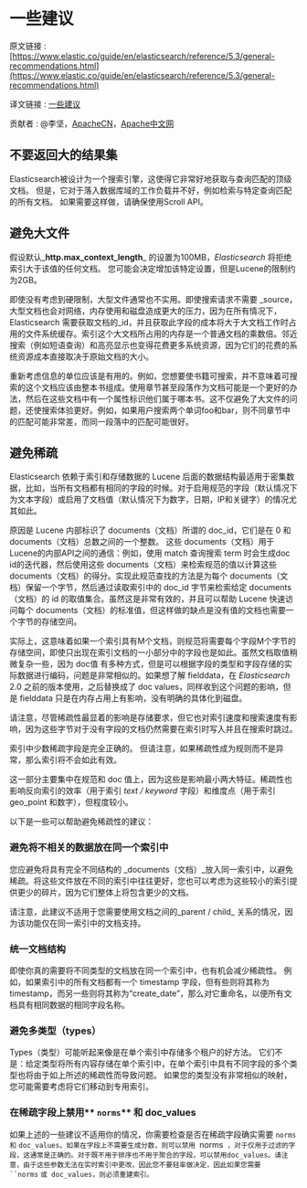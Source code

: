 # 一些建议

原文链接 : [https://www.elastic.co/guide/en/elasticsearch/reference/5.3/general-recommendations.html](https://www.elastic.co/guide/en/elasticsearch/reference/5.3/general-recommendations.html)

译文链接 : [一些建议](/pages/viewpage.action?pageId=10027109)

贡献者 : @李坚，[ApacheCN](/display/~apachecn)，[Apache中文网](/display/~apachechina)

## 不要返回大的结果集

Elasticsearch被设计为一个搜索引擎，这使得它非常好地获取与查询匹配的顶级文档。 但是，它对于落入数据库域的工作负载并不好，例如检索与特定查询匹配的所有文档。 如果需要这样做，请确保使用Scroll API。

## 避免大文件

假设默认_**http.max_context_length**_ 的设置为100MB，_Elasticsearch_ 将拒绝索引大于该值的任何文档。 您可能会决定增加该特定设置，但是Lucene的限制约为2GB。

即使没有考虑到硬限制，大型文件通常也不实用。即使搜索请求不需要 _source，大型文档也会对网络，内存使用和磁盘造成更大的压力，因为在所有情况下，Elasticsearch 需要获取文档的_id，并且获取此字段的成本将大于大文档工作时占用的文件系统缓存。索引这个大文档所占用的内存是一个普通文档的乘数倍。邻近搜索（例如短语查询）和高亮显示也变得花费更多系统资源，因为它们的花费的系统资源成本直接取决于原始文档的大小。

重新考虑信息的单位应该是有用的。例如，您想要使书籍可搜索，并不意味着可搜索的这个文档应该由整本书组成。使用章节甚至段落作为文档可能是一个更好的办法，然后在这些文档中有一个属性标识他们属于哪本书。这不仅避免了大文件的问题，还使搜索体验更好。例如，如果用户搜索两个单词foo和bar，则不同章节中的匹配可能非常差，而同一段落中的匹配可能很好。

## 避免稀疏

Elasticsearch 依赖于索引和存储数据的 Lucene 后面的数据结构最适用于密集数据，比如，当所有文档都有相同的字段的时候。对于启用规范的字段（默认情况下为文本字段）或启用了文档值（默认情况下为数字，日期，IP和关键字）的情况尤其如此。

原因是 Lucene 内部标识了 documents（文档）所谓的 doc_id，它们是在 0 和 documents（文档）总数之间的一个整数。 这些 documents（文档）用于Lucene的内部API之间的通信：例如，使用 match 查询搜索 term 时会生成doc id的迭代器，然后使用这些 documents（文档）来检索规范的值以计算这些 documents（文档）的得分。实现此规范查找的方法是为每个 documents（文档）保留一个字节，然后通过读取索引中的 doc_id 字节来检索给定 documents（文档）的 id 的取值集合。虽然这是非常有效的，并且可以帮助 Lucene 快速访问每个 documents（文档）的标准值，但这样做的缺点是没有值的文档也需要一个字节的存储空间。

实际上，这意味着如果一个索引具有M个文档，则规范将需要每个字段M个字节的存储空间，即使只出现在索引文档的一小部分中的字段也是如此。虽然文档取值稍微复杂一些，因为 doc值 有多种方式，但是可以根据字段的类型和字段存储的实际数据进行编码，问题是非常相似的。如果想了解 fielddata，在 _Elasticsearch_ 2.0 之前的版本使用，之后替换成了 doc values，同样收到这个问题的影响，但是 fielddata 只是在内存占用上有影响，没有明确的具体化到磁盘。

请注意，尽管稀疏性最显着的影响是存储要求，但它也对索引速度和搜索速度有影响，因为这些字节对于没有字段的文档仍然需要在索引时写入并且在搜索时跳过。

索引中少数稀疏字段是完全正确的。 但请注意，如果稀疏性成为规则而不是异常，那么索引将不会如此有效。

这一部分主要集中在规范和 doc 值上，因为这些是影响最小两大特征。稀疏性也影响反向索引的效率（用于索引 _text / keyword_ 字段）和维度点（用于索引 geo_point 和数字），但程度较小。

以下是一些可以帮助避免稀疏性的建议：

### 避免将不相关的数据放在同一个索引中

您应避免将具有完全不同结构的 _documents（文档）_放入同一索引中，以避免稀疏。将这些文件放在不同的索引中往往更好，您也可以考虑为这些较小的索引提供更少的碎片，因为它们整体上将包含更少的文档。

请注意，此建议不适用于您需要使用文档之间的_parent / child_ 关系的情况，因为该功能仅在同一索引中的文档支持。

### 统一文档结构

即使你真的需要将不同类型的文档放在同一个索引中，也有机会减少稀疏性。 例如，如果索引中的所有文档都有一个 timestamp 字段，但有些则将其称为 timestamp，而另一些则将其称为“create_date”，那么对它重命名，以便所有文档具有相同数据的相同字段名称。

### 避免多类型（types）

Types（类型）可能听起来像是在单个索引中存储多个租户的好方法。 它们不是：给定类型将所有内容存储在单个索引中，在单个索引中具有不同字段的多个类型也将由于如上所述的稀疏性而导致问题。 如果您的类型没有非常相似的映射，您可能需要考虑将它们移动到专用索引。

### 在稀疏字段上禁用** `norms`** 和 doc_values

如果上述的一些建议不适用你的情况，你需要检查是否在稀疏字段确实需要 `norms` `和` `doc_values。如果在字段上不需要生成分数，则可以禁用 `norms` ，对于仅用于过滤的字段，这通常是正确的。对于既不用于排序也不用于聚合的字段，可以禁用doc_values。请注意，由于这些参数无法在实时索引中更改，因此您不要轻率做决定，因此如果您需要 ``norms` `或 doc_values，则必须重建索引。`